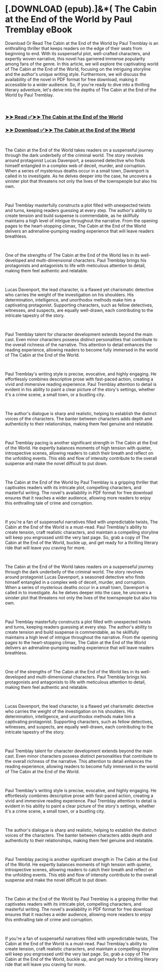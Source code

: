 # [.DOWNLOAD (epub).]&*( The Cabin at the End of the World by Paul Tremblay eBook

<p>Download Or Read The Cabin at the End of the World by Paul Tremblay is an enthralling thriller that keeps readers on the edge of their seats from beginning to end. With its suspenseful plot, well-crafted characters, and expertly woven narrative, this novel has garnered immense popularity among fans of the genre. In this article, we will explore the captivating world of The Cabin at the End of the World, focusing on the intriguing storyline and the author's unique writing style. Furthermore, we will discuss the availability of the novel in PDF format for free download, making it accessible to a wider audience. So, if you're ready to dive into a thrilling literary adventure, let's delve into the depths of The Cabin at the End of the World by Paul Tremblay.</p>
<p>&nbsp;</p>

### [➤➤ Read ✅➤➤ The Cabin at the End of the World](https://pdf2worldwide.blogspot.com/id/36381091)

### [➤➤ Download ✅➤➤ The Cabin at the End of the World](https://pdf2worldwide.blogspot.com/id/36381091)

<p>&nbsp;</p>
<p>The Cabin at the End of the World takes readers on a suspenseful journey through the dark underbelly of the criminal world. The story revolves around protagonist Lucas Davenport, a seasoned detective who finds himself entangled in a complex web of deceit, murder, and corruption. When a series of mysterious deaths occur in a small town, Davenport is called in to investigate. As he delves deeper into the case, he uncovers a sinister plot that threatens not only the lives of the townspeople but also his own.</p>
<p>&nbsp;</p>
<p>Paul Tremblay masterfully constructs a plot filled with unexpected twists and turns, keeping readers guessing at every step. The author's ability to create tension and build suspense is commendable, as he skillfully maintains a high level of intrigue throughout the narrative. From the opening pages to the heart-stopping climax, The Cabin at the End of the World delivers an adrenaline-pumping reading experience that will leave readers breathless.</p>
<p>&nbsp;</p>
<p>One of the strengths of The Cabin at the End of the World lies in its well-developed and multi-dimensional characters. Paul Tremblay brings his protagonists and antagonists to life with meticulous attention to detail, making them feel authentic and relatable.</p>
<p>&nbsp;</p>
<p>Lucas Davenport, the lead character, is a flawed yet charismatic detective who carries the weight of the investigation on his shoulders. His determination, intelligence, and unorthodox methods make him a captivating protagonist. Supporting characters, such as fellow detectives, witnesses, and suspects, are equally well-drawn, each contributing to the intricate tapestry of the story.</p>
<p>&nbsp;</p>
<p>Paul Tremblay talent for character development extends beyond the main cast. Even minor characters possess distinct personalities that contribute to the overall richness of the narrative. This attention to detail enhances the reading experience, allowing readers to become fully immersed in the world of The Cabin at the End of the World.</p>
<p>&nbsp;</p>
<p>Paul Tremblay's writing style is precise, evocative, and highly engaging. He effortlessly combines descriptive prose with fast-paced action, creating a vivid and immersive reading experience. Paul Tremblay attention to detail is evident in his ability to paint a clear picture of the story's settings, whether it's a crime scene, a small town, or a bustling city.</p>
<p>&nbsp;</p>
<p>The author's dialogue is sharp and realistic, helping to establish the distinct voices of the characters. The banter between characters adds depth and authenticity to their relationships, making them feel genuine and relatable.</p>
<p>&nbsp;</p>
<p>Paul Tremblay pacing is another significant strength in The Cabin at the End of the World. He expertly balances moments of high tension with quieter, introspective scenes, allowing readers to catch their breath and reflect on the unfolding events. This ebb and flow of intensity contribute to the overall suspense and make the novel difficult to put down.</p>
<p>&nbsp;</p>
<p>The Cabin at the End of the World by Paul Tremblay is a gripping thriller that captivates readers with its intricate plot, compelling characters, and masterful writing. The novel's availability in PDF format for free download ensures that it reaches a wider audience, allowing more readers to enjoy this enthralling tale of crime and corruption.</p>
<p>&nbsp;</p>
<p>If you're a fan of suspenseful narratives filled with unpredictable twists, The Cabin at the End of the World is a must-read. Paul Tremblay's ability to create tension, craft realistic characters, and maintain a compelling storyline will keep you engrossed until the very last page. So, grab a copy of The Cabin at the End of the World, buckle up, and get ready for a thrilling literary ride that will leave you craving for more.</p>
<p>&nbsp;</p>
<p>The Cabin at the End of the World takes readers on a suspenseful journey through the dark underbelly of the criminal world. The story revolves around protagonist Lucas Davenport, a seasoned detective who finds himself entangled in a complex web of deceit, murder, and corruption. When a series of mysterious deaths occur in a small town, Davenport is called in to investigate. As he delves deeper into the case, he uncovers a sinister plot that threatens not only the lives of the townspeople but also his own.</p>
<p>&nbsp;</p>
<p>Paul Tremblay masterfully constructs a plot filled with unexpected twists and turns, keeping readers guessing at every step. The author's ability to create tension and build suspense is commendable, as he skillfully maintains a high level of intrigue throughout the narrative. From the opening pages to the heart-stopping climax, The Cabin at the End of the World delivers an adrenaline-pumping reading experience that will leave readers breathless.</p>
<p>&nbsp;</p>
<p>One of the strengths of The Cabin at the End of the World lies in its well-developed and multi-dimensional characters. Paul Tremblay brings his protagonists and antagonists to life with meticulous attention to detail, making them feel authentic and relatable.</p>
<p>&nbsp;</p>
<p>Lucas Davenport, the lead character, is a flawed yet charismatic detective who carries the weight of the investigation on his shoulders. His determination, intelligence, and unorthodox methods make him a captivating protagonist. Supporting characters, such as fellow detectives, witnesses, and suspects, are equally well-drawn, each contributing to the intricate tapestry of the story.</p>
<p>&nbsp;</p>
<p>Paul Tremblay talent for character development extends beyond the main cast. Even minor characters possess distinct personalities that contribute to the overall richness of the narrative. This attention to detail enhances the reading experience, allowing readers to become fully immersed in the world of The Cabin at the End of the World.</p>
<p>&nbsp;</p>
<p>Paul Tremblay's writing style is precise, evocative, and highly engaging. He effortlessly combines descriptive prose with fast-paced action, creating a vivid and immersive reading experience. Paul Tremblay attention to detail is evident in his ability to paint a clear picture of the story's settings, whether it's a crime scene, a small town, or a bustling city.</p>
<p>&nbsp;</p>
<p>The author's dialogue is sharp and realistic, helping to establish the distinct voices of the characters. The banter between characters adds depth and authenticity to their relationships, making them feel genuine and relatable.</p>
<p>&nbsp;</p>
<p>Paul Tremblay pacing is another significant strength in The Cabin at the End of the World. He expertly balances moments of high tension with quieter, introspective scenes, allowing readers to catch their breath and reflect on the unfolding events. This ebb and flow of intensity contribute to the overall suspense and make the novel difficult to put down.</p>
<p>&nbsp;</p>
<p>The Cabin at the End of the World by Paul Tremblay is a gripping thriller that captivates readers with its intricate plot, compelling characters, and masterful writing. The novel's availability in PDF format for free download ensures that it reaches a wider audience, allowing more readers to enjoy this enthralling tale of crime and corruption.</p>
<p>&nbsp;</p>
<p>If you're a fan of suspenseful narratives filled with unpredictable twists, The Cabin at the End of the World is a must-read. Paul Tremblay's ability to create tension, craft realistic characters, and maintain a compelling storyline will keep you engrossed until the very last page. So, grab a copy of The Cabin at the End of the World, buckle up, and get ready for a thrilling literary ride that will leave you craving for more.</p>
<p>&nbsp;</p>

